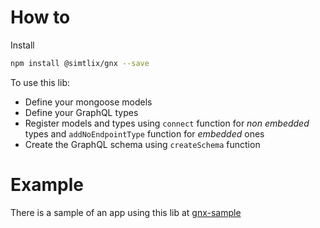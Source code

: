 # How to
Install
```bash
npm install @simtlix/gnx --save
```

To use this lib:
* Define your mongoose models
* Define your GraphQL types
* Register models and types using `connect` function for *non embedded* types and `addNoEndpointType` function for *embedded* ones
* Create the GraphQL schema using `createSchema` function

# Example
There is a sample of an app using this lib at [gnx-sample](https://github.com/simtlix/gnx-sample)
